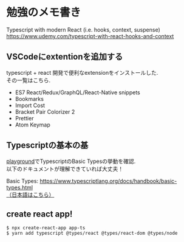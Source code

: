 # 勉強のメモ書き
Typescript with modern React (i.e. hooks, context, suspense)
https://www.udemy.com/typescript-with-react-hooks-and-context

## VSCodeにextentionを追加する
typescript + react 開発で便利なextensionをインストールした.  
その一覧はこちら.

- ES7 React/Redux/GraphQL/React-Native snippets
- Bookmarks
- Import Cost
- Bracket Pair Colorizer 2
- Prettier
- Atom Keymap

## Typescriptの基本の基
[playground](https://www.typescriptlang.org/play/)でTypescriptのBasic Typesの挙動を確認.  
以下のドキュメントが理解できていれば大丈夫！    

Basic Types: https://www.typescriptlang.org/docs/handbook/basic-types.html  
[（日本語はこちら）](https://qiita.com/murank/items/9c1f633545842c953947) 

## create react app!
```
$ npx create-react-app app-ts
$ yarn add typescript @types/react @types/react-dom @types/node
```
